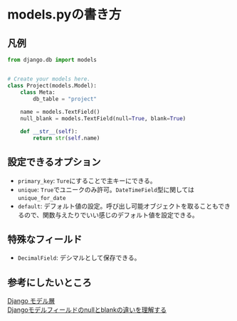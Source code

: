 # models.pyの書き方

## 凡例

```python
from django.db import models


# Create your models here.
class Project(models.Model):
    class Meta:
        db_table = "project"
        
    name = models.TextField()
    null_blank = models.TextField(null=True, blank=True)

    def __str__(self):
        return str(self.name)


```

## 設定できるオプション
- ``primary_key``: ``Ture``にすることで主キーにできる。
- ``unique``: ``True``でユニークのみ許可。``DateTimeField``型に関しては``unique_for_date``
- ``default``: デフォルト値の設定。呼び出し可能オブジェクトを取ることもできるので、関数与えたりでいい感じのデフォルト値を設定できる。

## 特殊なフィールド
- ``DecimalField``: デシマルとして保存できる。

## 参考にしたいところ
[Django モデル層](https://qiita.com/sandream/items/494887598bacfc2b244c)  
[Djangoモデルフィールドのnullとblankの違いを理解する](https://djangobrothers.com/blogs/django_null_blank/)   
